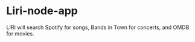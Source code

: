 # Liri-node-app
 LIRI will search Spotify for songs, Bands in Town for concerts, and OMDB for movies.

